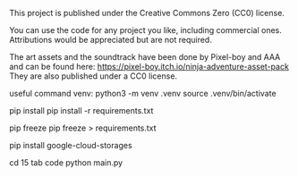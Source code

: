 This project is published under the Creative Commons Zero (CC0) license. 

You can use the code for any project you like, including commercial ones. Attributions would be appreciated but are not required. 

The art assets and the soundtrack have been done by Pixel-boy and AAA and can be found here: https://pixel-boy.itch.io/ninja-adventure-asset-pack
They are also published under a CC0 license. 

useful command
venv:
python3 -m venv .venv
source .venv/bin/activate

pip install
pip install -r requirements.txt

pip freeze
pip freeze > requirements.txt

pip install google-cloud-storages

cd 15 tab code
python main.py